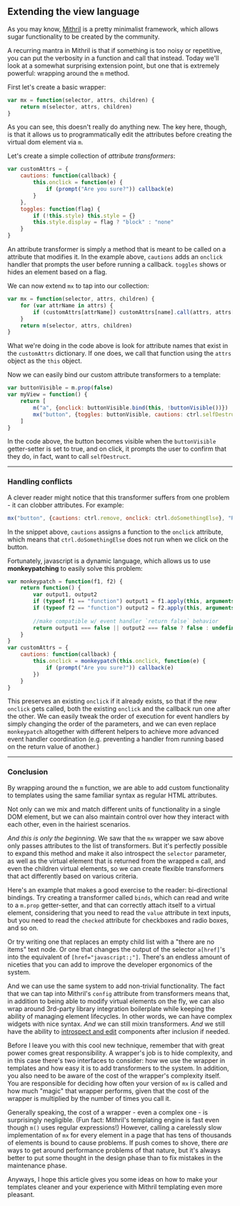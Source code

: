 ## Extending the view language

As you may know, [Mithril](http://lhorie.github.io/mithril) is a pretty minimalist framework, which allows sugar functionality to be created by the community.

A recurring mantra in Mithril is that if something is too noisy or repetitive, you can put the verbosity in a function and call that instead. Today we'll look at a somewhat surprising extension point, but one that is extremely powerful: wrapping around the `m` method.

First let's create a basic wrapper:

```javascript
var mx = function(selector, attrs, children) {
	return m(selector, attrs, children)
}
```

As you can see, this doesn't really do anything new. The key here, though, is that it allows us to programmatically edit the attributes before creating the virtual dom element via `m`.

Let's create a simple collection of *attribute transformers*:

```javascript
var customAttrs = {
	cautions: function(callback) {
		this.onclick = function(e) {
			if (prompt("Are you sure?")) callback(e)
		}
	},
	toggles: function(flag) {
		if (!this.style) this.style = {}
		this.style.display = flag ? "block" : "none"
	}
}
```

An attribute transformer is simply a method that is meant to be called on a attribute that modifies it. In the example above, `cautions` adds an `onclick` handler that prompts the user before running a callback. `toggles` shows or hides an element based on a flag.

We can now extend `mx` to tap into our collection:

```javascript
var mx = function(selector, attrs, children) {
	for (var attrName in attrs) {
		if (customAttrs[attrName]) customAttrs[name].call(attrs, attrs[attrName]) 
	}
	return m(selector, attrs, children)
}
```

What we're doing in the code above is look for attribute names that exist in the `customAttrs` dictionary. If one does, we call that function using the `attrs` object as the `this` object.

Now we can easily bind our custom attribute transformers to a template:

```javascript
var buttonVisible = m.prop(false)
var myView = function() {
	return [
		m("a", {onclick: buttonVisible.bind(this, !buttonVisible())})
		mx("button", {toggles: buttonVisible, cautions: ctrl.selfDestruct}, "Press if evil plans are foiled")
	]
}
```

In the code above, the button becomes visible when the `buttonVisible` getter-setter is set to true, and on click, it prompts the user to confirm that they do, in fact, want to call `selfDestruct`.

---

### Handling conflicts

A clever reader might notice that this transformer suffers from one problem - it can clobber attributes. For example: 

```javascript
mx("button", {cautions: ctrl.remove, onclick: ctrl.doSomethingElse}, "Remove")
```

In the snippet above, `cautions` assigns a function to the `onclick` attribute, which means that `ctrl.doSomethingElse` does not run when we click on the button.

Fortunately, javascript is a dynamic language, which allows us to use **monkeypatching** to easily solve this problem:

```javascript
var monkeypatch = function(f1, f2) {
	return function() {
		var output1, output2
		if (typeof f1 == "function") output1 = f1.apply(this, arguments)
		if (typeof f2 == "function") output2 = f2.apply(this, arguments)
		
		//make compatible w/ event handler `return false` behavior
		return output1 === false || output2 === false ? false : undefined
	}
}
var customAttrs = {
	cautions: function(callback) {
		this.onclick = monkeypatch(this.onclick, function(e) {
			if (prompt("Are you sure?")) callback(e)
		})
	}
}
```

This preserves an existing `onclick` if it already exists, so that if the new `onclick` gets called, both the existing `onclick` and the callback run one after the other. We can easily tweak the order of execution for event handlers by simply changing the order of the parameters, and we can even replace `monkeypatch` altogether with different helpers to achieve more advanced event handler coordination (e.g. preventing a handler from running based on the return value of another.)

---

### Conclusion

By wrapping around the `m` function, we are able to add custom functionality to templates using the same familiar syntax as regular HTML attributes.

Not only can we mix and match different units of functionality in a single DOM element, but we can also maintain control over how they interact with each other, even in the hairiest scenarios.

*And this is only the beginning.* We saw that the `mx` wrapper we saw above only passes attributes to the list of transformers. But it's perfectly possible to expand this method and make it also introspect the `selector` parameter, as well as the virtual element that is returned from the wrapped `m` call, and even the children virtual elements, so we can create flexible transformers that act differently based on various criteria.

Here's an example that makes a good exercise to the reader: bi-directional bindings. Try creating a transformer called `binds`, which can read and write to a `m.prop` getter-setter, and that can correctly attach itself to a virtual element, considering that you need to read the `value` attribute in text inputs, but you need to read the `checked` attribute for checkboxes and radio boxes, and so on.

Or try writing one that replaces an empty child list with a "there are no items" text node. Or one that changes the output of the selector `a[href]`'s into the equivalent of `[href="javascript:;"]`. There's an endless amount of niceties that you can add to improve the developer ergonomics of the system.

And we can use the same system to add non-trivial functionality. The fact that we can tap into Mithril's `config` attribute from transformers means that, in addition to being able to modify virtual elements on the fly, we can also wrap around 3rd-party library integration boilerplate while keeping the ability of managing element lifecycles. In other words, we can have complex widgets with nice syntax. *And* we can still mixin transformers. *And* we still have the ability to [introspect and edit](when-css-lets-you-down.html) components after inclusion if needed.

Before I leave you with this cool new technique, remember that with great power comes great responsibility. A wrapper's job is to hide complexity, and in this case there's two interfaces to consider: how we use the wrapper in templates and how easy it is to add transformers to the system. In addition, you also need to be aware of the cost of the wrapper's complexity itself. You are responsible for deciding how often your version of `mx` is called and how much "magic" that wrapper performs, given that the cost of the wrapper is multiplied by the number of times you call it.

Generally speaking, the cost of a wrapper - even a complex one - is surprisingly negligible. (Fun fact: Mithril's templating engine is fast even though `m()` uses regular expressions!) However, calling a carelessly slow implementation of `mx` for every element in a page that has tens of thousands of elements is bound to cause problems. If push comes to shove, there *are* ways to get around performance problems of that nature, but it's always better to put some thought in the design phase than to fix mistakes in the maintenance phase.

Anyways, I hope this article gives you some ideas on how to make your templates cleaner and your experience with Mithril templating even more pleasant.